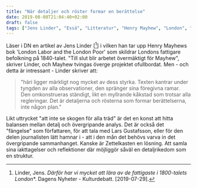 ```yaml
---
title: "När detaljer och röster formar en berättelse"
date: 2019-08-08T21:04:40+02:00
draft: false
tags: ["Jens Linder", "Essä", "Litteratur", "Henry Mayhew", "London", "Politik", "Lars Gustafsson"]
---
```


Läser i DN en artikel av Jens Linder [[^1]] i vilken han tar upp Henry Mayhews bok 'London Labor and the London Poor' som skildrar Londons fattigare befolkning på 1840-talet. "Till slut blir arbetet övermäktigt för Mayhew", skriver Linder, och Mayhew tvingas överge projektet ofullbordat. Men - och detta är intressant -  Linder skriver att:

> "häri ligger märkligt nog mycket av dess styrka. Texten kantrar under tyngden av alla observationer, den spränger sina föregivna ramar. Den omkonstrueras ständigt, likt en myllrande kåkstad som trotsar alla regleringar. Det är detaljerna och rösterna som formar berättelserna, inte någon plan."

Likt uttrycket "att inte se skogen för alla träd" är det en konst att hitta balansen mellan detalj och övergripande analys. Det är också det "fängelse" som författaren, för att tala med Lars Gustafsson, eller för den delen journalisten lätt hamnar i - att i den mån det behövs varva in det övergripande sammanhanget. Kanske är Zettelkasten en lösning. Att samla sina iakttagelser och reflektioner där möjliggör såväl en detaljrikedom som en struktur.

[^1]: Linder, Jens. *Därför har vi mycket att lära av de fattigaste i 1800-talets London**. Dagens Nyheter - Kulturdebatt. [2019-07-29].  
